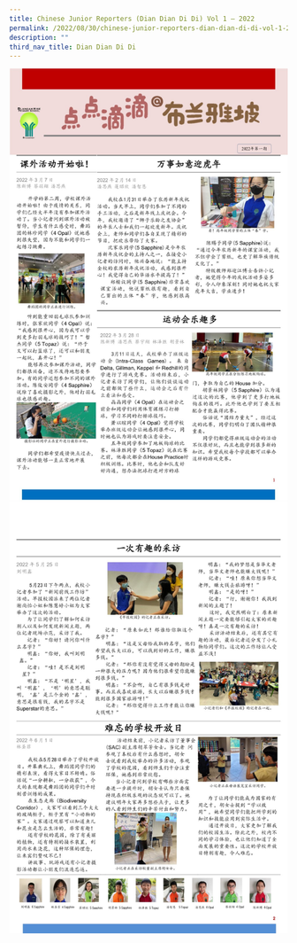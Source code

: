 ```yaml
---
title: Chinese Junior Reporters (Dian Dian Di Di) Vol 1 – 2022
permalink: /2022/08/30/chinese-junior-reporters-dian-dian-di-di-vol-1-2022/
description: ""
third_nav_title: Dian Dian Di Di
---
```

<img src="/images/dddd1.jpg">
<img src="/images/dddd2.jpg">